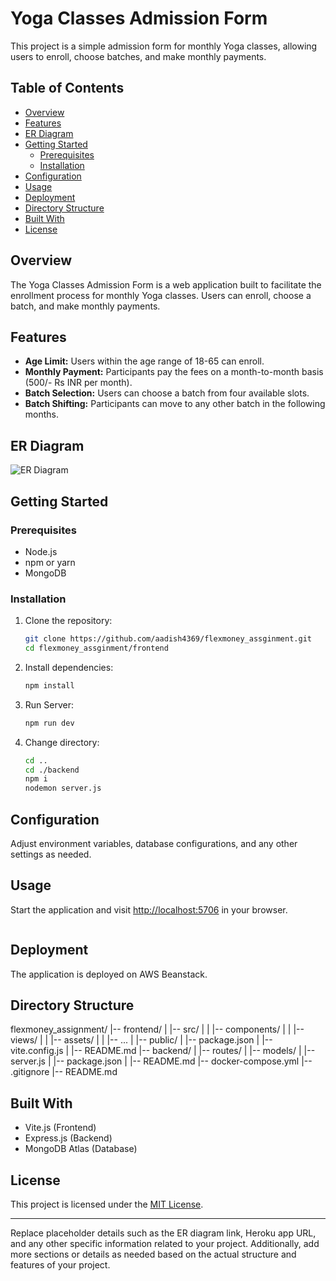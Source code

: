 

# Yoga Classes Admission Form

This project is a simple admission form for monthly Yoga classes, allowing users to enroll, choose batches, and make monthly payments.

## Table of Contents

- [Overview](#overview)
- [Features](#features)
- [ER Diagram](#er-diagram)
- [Getting Started](#getting-started)
  - [Prerequisites](#prerequisites)
  - [Installation](#installation)
- [Configuration](#configuration)
- [Usage](#usage)
- [Deployment](#deployment)
- [Directory Structure](#directory-structure)
- [Built With](#built-with)
- [License](#license)

## Overview

The Yoga Classes Admission Form is a web application built to facilitate the enrollment process for monthly Yoga classes. Users can enroll, choose a batch, and make monthly payments.

## Features

- **Age Limit:** Users within the age range of 18-65 can enroll.
- **Monthly Payment:** Participants pay the fees on a month-to-month basis (500/- Rs INR per month).
- **Batch Selection:** Users can choose a batch from four available slots.
- **Batch Shifting:** Participants can move to any other batch in the following months.

## ER Diagram
![ER Diagram](flexmoney_assignment/image.png)




## Getting Started

### Prerequisites

- Node.js
- npm or yarn
- MongoDB

### Installation

1. Clone the repository:

   ```bash
   git clone https://github.com/aadish4369/flexmoney_assginment.git
   cd flexmoney_assginment/frontend
   ```

2. Install dependencies:

   ```bash
   npm install
   ```
3. Run Server:

   ```bash
   npm run dev
   ```
   

4. Change directory:

   ```bash
   cd ..
   cd ./backend
   npm i
   nodemon server.js
   ```

## Configuration

Adjust environment variables, database configurations, and any other settings as needed.

## Usage

Start the application and visit [http://localhost:5706](http://localhost:5706) in your browser.

```bash

```

## Deployment

The application is deployed on AWS Beanstack.

## Directory Structure
flexmoney_assignment/
|-- frontend/
|   |-- src/
|   |   |-- components/
|   |   |-- views/
|   |   |-- assets/
|   |   |-- ...
|   |-- public/
|   |-- package.json
|   |-- vite.config.js
|   |-- README.md
|-- backend/
|   |-- routes/
|   |-- models/
|   |-- server.js
|   |-- package.json
|   |-- README.md
|-- docker-compose.yml
|-- .gitignore
|-- README.md




## Built With

- Vite.js (Frontend)
- Express.js (Backend)
- MongoDB Atlas (Database)

## License

This project is licensed under the [MIT License](LICENSE).

---

Replace placeholder details such as the ER diagram link, Heroku app URL, and any other specific information related to your project. Additionally, add more sections or details as needed based on the actual structure and features of your project.
